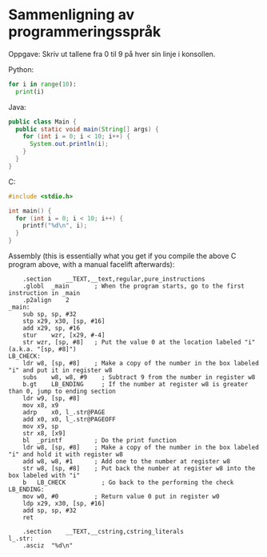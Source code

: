 # Sammenligning av programmeringsspråk

Oppgave: Skriv ut tallene fra 0 til 9 på hver sin linje i konsollen.

Python:
```python
for i in range(10):
  print(i)
```

Java:
```java
public class Main {
  public static void main(String[] args) {
    for (int i = 0; i < 10; i++) {
      System.out.println(i);
    }
  }
}
```

C:
```C
#include <stdio.h>

int main() {
  for (int i = 0; i < 10; i++) {
    printf("%d\n", i);
  }
}
```

Assembly (this is essentially what you get if you compile the above C program above, with a manual facelift afterwards):
```
	.section	__TEXT,__text,regular,pure_instructions
	.globl	_main       ; When the program starts, go to the first instruction in _main
	.p2align	2
_main:
	sub	sp, sp, #32
	stp	x29, x30, [sp, #16]
	add	x29, sp, #16
	stur	wzr, [x29, #-4]
	str	wzr, [sp, #8]   ; Put the value 0 at the location labeled "i" (a.k.a. "[sp, #8]")
LB_CHECK:
	ldr	w8, [sp, #8]    ; Make a copy of the number in the box labeled "i" and put it in register w8
	subs	w8, w8, #9    ; Subtract 9 from the number in register w8
	b.gt	LB_ENDING     ; If the number at register w8 is greater than 0, jump to ending section
	ldr	w9, [sp, #8]
	mov	x8, x9
	adrp	x0, l_.str@PAGE
	add	x0, x0, l_.str@PAGEOFF
	mov	x9, sp
	str	x8, [x9]
	bl	_printf         ; Do the print function
	ldr	w8, [sp, #8]    ; Make a copy of the number in the box labeled "i" and hold it with register w8
	add	w8, w8, #1      ; Add one to the number at register w8
	str	w8, [sp, #8]    ; Put back the number at register w8 into the box labeled with "i"
	b	LB_CHECK          ; Go back to the performing the check
LB_ENDING:
	mov	w0, #0          ; Return value 0 put in register w0
	ldp	x29, x30, [sp, #16] 
	add	sp, sp, #32
	ret
  
	.section	__TEXT,__cstring,cstring_literals
l_.str:
	.asciz	"%d\n"
```
